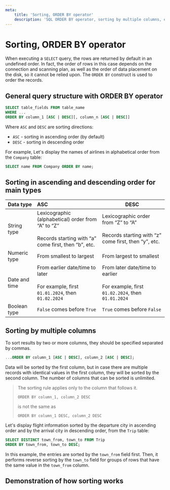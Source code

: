 ```yaml
---
meta:
    title: 'Sorting, ORDER BY operator'
    description: 'SQL ORDER BY operator, sorting by multiple columns, examples of usage'
---
```


<ArticleBanner src="https://sql-academy.org/static/guidePage/sorting/banner.jpg" />

# Sorting, ORDER BY operator

When executing a `SELECT` query, the rows are returned by default in an undefined order.
In fact, the order of rows in this case depends on the connection and scanning plan, as well as the order of data placement on the disk,
so it cannot be relied upon. The `ORDER BY` construct is used to order the records.

## General query structure with ORDER BY operator

```sql
SELECT table_fields FROM table_name
WHERE ...
ORDER BY column_1 [ASC | DESC][, column_n [ASC | DESC]]
```

Where `ASC` and `DESC` are sorting directions:

-   `ASC` - sorting in ascending order (by default)
-   `DESC` - sorting in descending order

For example, Let's display the names of airlines in alphabetical order from the `Company` table:

```sql
SELECT name FROM Company ORDER BY name;
```

## Sorting in ascending and descending order for main types

| Data type     | ASC                                                                                                                   | DESC                                                                                                   |
| :------------ | :-------------------------------------------------------------------------------------------------------------------- | ------------------------------------------------------------------------------------------------------ |
| String type   | Lexicographic (alphabetical) order from “A” to “Z” <br /> <br /> Records starting with “a” come first, then “b”, etc. | Lexicographic order from “Z” to “A” <br /> <br /> Records starting with “z” come first, then “y”, etc. |
| Numeric type  | From smallest to largest                                                                                              | From largest to smallest                                                                               |
| Date and time | From earlier date/time to later <br /> <br /> For example, first `01.01.2024`, then `01.02.2024`                      | From later date/time to earlier <br /> <br /> For example, first `01.02.2024`, then `01.01.2024`       |
| Boolean type  | `False` comes before `True`                                                                                           | `True` comes before `False`                                                                            |

## Sorting by multiple columns

To sort results by two or more columns, they should be specified separated by commas.

```sql
...ORDER BY column_1 [ASC | DESC], column_2 [ASC | DESC];
```

Data will be sorted by the first column, but in case there are multiple records with identical values in the first column, they will be sorted by the second column.
The number of columns that can be sorted is unlimited.

> The sorting rule applies only to the column that follows it.
>
> `ORDER BY column_1, column_2 DESC`
>
> is not the same as
>
> `ORDER BY column_1 DESC, column_2 DESC`

Let's display flight information sorted by the departure city in ascending order and by the arrival city in descending order, from the `Trip` table:

```sql
SELECT DISTINCT town_from, town_to FROM Trip
ORDER BY town_from, town_to DESC;
```

In this example, the entries are sorted by the `town_from` field first. Then, it performs reverse sorting by the `town_to` field for groups of rows that have the same value in the `town_from` column.

## Demonstration of how sorting works
